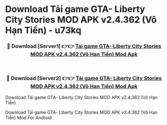 # Download Tải game GTA- Liberty City Stories MOD APK v2.4.362 (Vô Hạn Tiền) - u73kq


<div align="center">
<h3>🔴 Download [Server1] 👉👉 <a href="https://apk-comot.site?title=Tải_game_GTA-_Liberty_City_Stories_MOD_APK_v2.4.362_(Vô_Hạn_Tiền)">Tải game GTA- Liberty City Stories MOD APK v2.4.362 (Vô Hạn Tiền) Mod Apk</a></h3><br>
<h3>🔴 Download [Server2] 👉👉 <a href="https://apk-comot.site?title=Tải_game_GTA-_Liberty_City_Stories_MOD_APK_v2.4.362_(Vô_Hạn_Tiền)">Tải game GTA- Liberty City Stories MOD APK v2.4.362 (Vô Hạn Tiền) Mod Apk</a></h3>
</div>



Download Tải game GTA- Liberty City Stories MOD APK v2.4.362 (Vô Hạn Tiền) 

Download Tải game GTA- Liberty City Stories MOD APK v2.4.362 (Vô Hạn Tiền) Mod For Android